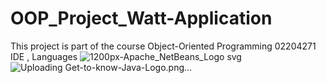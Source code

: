 # OOP_Project_Watt-Application
This project is part of the course Object-Oriented Programming 02204271 
IDE , Languages 
![1200px-Apache_NetBeans_Logo svg](https://user-images.githubusercontent.com/47081187/234216877-cc40a33a-4b1f-4bc6-8211-47952c558379.png)
![Uploading Get-to-know-Java-Logo.png…]()
